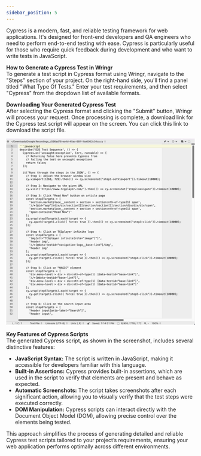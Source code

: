 ```yaml
---
sidebar_position: 5
---
```


Cypress is a modern, fast, and reliable testing framework for web applications. It's designed for front-end developers and QA engineers who need to perform end-to-end testing with ease. Cypress is particularly useful for those who require quick feedback during development and who want to write tests in JavaScript.

**How to Generate a Cypress Test in Wringr**  
   To generate a test script in Cypress format using Wringr, navigate to the "Steps" section of your project. On the right-hand side, you'll find a panel titled "What Type Of Tests." Enter your test requirements, and then select "Cypress" from the dropdown list of available formats.

**Downloading Your Generated Cypress Test**  
   After selecting the Cypress format and clicking the "Submit" button, Wringr will process your request. Once processing is complete, a download link for the Cypress test script will appear on the screen. You can click this link to download the script file.

![Cypress](/img/Sypress1.png)

**Key Features of Cypress Scripts**  
   The generated Cypress script, as shown in the screenshot, includes several distinctive features:
   - **JavaScript Syntax:** The script is written in JavaScript, making it accessible for developers familiar with this language.
   - **Built-in Assertions:** Cypress provides built-in assertions, which are used in the script to verify that elements are present and behave as expected.
   - **Automatic Screenshots:** The script takes screenshots after each significant action, allowing you to visually verify that the test steps were executed correctly.
   - **DOM Manipulation:** Cypress scripts can interact directly with the Document Object Model (DOM), allowing precise control over the elements being tested.

This approach simplifies the process of generating detailed and reliable Cypress test scripts tailored to your project’s requirements, ensuring your web application performs optimally across different environments.
